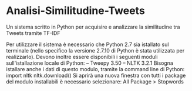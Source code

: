 # Analisi-Similitudine-Tweets
Un sistema scritto in Python per acquisire e analizzare la similitudine tra Tweets tramite TF-IDF

Per utilizzare il sistema è necessario che Python 2.7 sia istallato sul terminale (nello
specifico la versione 2.7.10 di Python è stata utilizzata per realizzarlo).
Devono inoltre essere disponibili i seguenti moduli sull'istallazione locale di Python:
– Tweepy 3.50
– NLTK 3.2.1
Bisogna istallare anche i dati di questo modulo, tramite la command line di
Python:
import nltk
nltk.download()
Si aprirà una nuova finestra con tutti i package del modulo installabili è
necessario selezionare:
All Package > Stopwords


